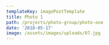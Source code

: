 ```yaml
---
templateKey: imagePostTemplate
title: Photo 1
path: /projects/photo-group/photo-one
date: '2018-05-17'
image: /assets/images/uploads/07.jpg
---
```


